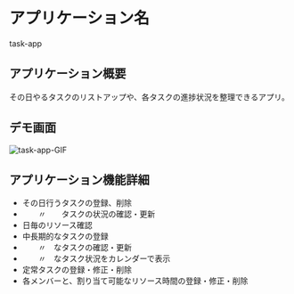 # アプリケーション名
task-app

## アプリケーション概要
その日やるタスクのリストアップや、各タスクの進捗状況を整理できるアプリ。

## デモ画面
![task-app-GIF](https://user-images.githubusercontent.com/70841616/225484889-cb892a3b-6961-4820-b3fc-dcd933a24a43.gif)

## アプリケーション機能詳細
- その日行うタスクの登録、削除
- 　　〃　　タスクの状況の確認・更新
- 日毎のリソース確認
- 中長期的なタスクの登録
- 　　〃　なタスクの確認・更新
- 　　〃　なタスク状況をカレンダーで表示
- 定常タスクの登録・修正・削除
- 各メンバーと、割り当て可能なリソース時間の登録・修正・削除
